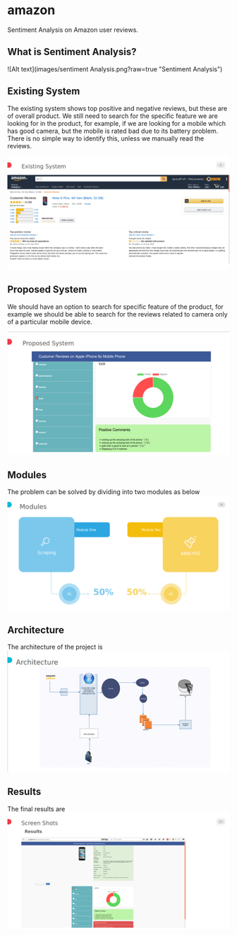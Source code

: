 # amazon
Sentiment Analysis on Amazon user reviews.

## What is Sentiment Analysis?

![Alt text](images/sentiment Analysis.png?raw=true "Sentiment Analysis")

## Existing System
The existing system shows top positive and negative reviews, but these are of overall product. We still need to search for the specific feature we are looking for in the product, for example, if we are looking for a mobile which has good camera, but the mobile is rated bad due to its battery problem. There is no simple way to identify this, unless we manually read the reviews.

![Alt text](images/existing.png?raw=true "Existing System")

## Proposed System
We should have an option to search for specific feature of the product, for example we should be able to search for the reviews related to camera only of a particular mobile device.

![Alt text](images/proposed.png?raw=true "Proposed System")

## Modules
The problem can be solved by dividing into two modules as below
![Alt text](images/modules.png?raw=true "Modules")

## Architecture 
The architecture of the project is 
![Alt text](images/architecture.png?raw=true "Architecture")

## Results
The final results are
![Alt text](images/results.png?raw=true "Results")
